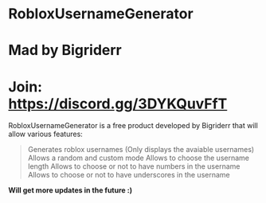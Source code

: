 # RobloxUsernameGenerator
# Mad by Bigriderr
# Join: https://discord.gg/3DYKQuvFfT

RobloxUsernameGenerator is a free product developed by Bigriderr that will allow various features:

> Generates roblox usernames (Only displays the avaiable usernames)
> Allows a random and custom mode
> Allows to choose the username length
> Allows to choose or not to have numbers in the username
> Allows to choose or not to have underscores in the username

**Will get more updates in the future :)**
